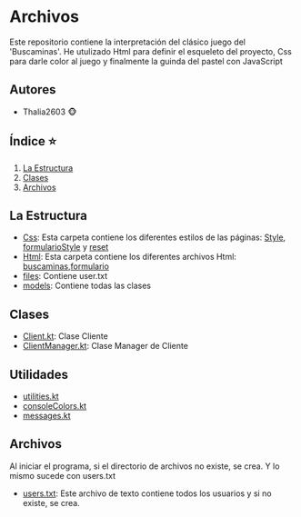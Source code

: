 # Archivos
Este repositorio contiene la interpretación del clásico juego del 'Buscaminas'. He utulizado Html para definir el esqueleto del proyecto, Css para darle color al juego y finalmente la guinda del pastel con JavaScript

## Autores
- Thalia2603 🐵
  
## Índice ⭐
1. [La Estructura](#La-Estructura)
2. [Clases](#Clases)
4. [Archivos](#Archivos)

## La Estructura
- [Css](Css): Esta carpeta contiene los diferentes estilos de las páginas: [Style](Css/Style.css),  [formularioStyle](Css/formularioStyle.css) y [reset](Css/reset.css)
- [Html](Html): Esta carpeta contiene los diferentes archivos Html:  [buscaminas](Html/buscaminas.html),[formulario](Html/formulario.html)  
- [files](src/main/kotlin/files): Contiene user.txt
- [models](src/main/kotlin/models): Contiene todas las clases

## Clases
- [Client.kt](src/main/kotlin/models/Client.kt): Clase Cliente
- [ClientManager.kt](src/main/kotlin/models/ClientManager.kt): Clase Manager de Cliente

## Utilidades
- [utilities.kt](src/main/kotlin/utilities/utilities.kt)
- [consoleColors.kt](src/main/kotlin/utilities/consoleColors.kt)
- [messages.kt](src/main/kotlin/utilities/messages.kt)

## Archivos
Al iniciar el programa, si el directorio de archivos no existe, se crea. Y lo mismo sucede con users.txt
- [users.txt](src/main/files/users.txt): Este archivo de texto contiene todos los usuarios y si no existe, se crea.
